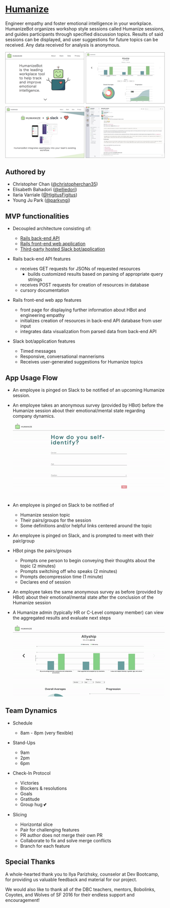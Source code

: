 # [Humanize](http://humanizebot.herokuapp.com)

Engineer empathy and foster emotional intelligence in your workplace. HumanizeBot organizes workshop style sessions called Humanize sessions, and guides participants through specified discussion topics. Results of said sessions can be displayed, and user suggestions for future topics can be received. Any data received for analysis is anonymous.

![Humanize App Snapshot](/public/humanizess.png)

## Authored by

* Christopher Chan ([@christopherchan35](http://github.com/christopherchan35))
* Elisabeth Bahadori ([@elliedori](http://github.com/elliedori))
* Ilaria Varriale ([@HigitusFigitus](http://github.com/HigitusFigitus))
* Young Ju Park ([@parkyngj](http://github.com/parkyngj))

## MVP functionalities

* Decoupled architecture consisting of:
  * [Rails back-end API](http://github.com/HigitusFigitus/humanize-api)
  * [Rails front-end web application](http://github.com/parkyngj/humanize)
  * [Third-party hosted Slack bot/application](https://github.com/elliedori/humanize-bot)

* Rails back-end API features
  * receives GET requests for JSONs of requested resources
    * builds customized results based on parsing of appropriate query strings
  * receives POST requests for creation of resources in database
  * cursory documentation

* Rails front-end web app features
  * front page for displaying further information about HBot and engineering empathy
  * initializes creation of resources in back-end API database from user input
  * integrates data visualization from parsed data from back-end API

* Slack bot/application features
  * Timed messages
  * Responsive, conversational mannerisms
  * Receives user-generated suggestions for Humanize topics

## App Usage Flow

* An employee is pinged on Slack to be notified of an upcoming Humanize session.

* An employee takes an anonymous survey (provided by HBot) before the Humanize session about their emotional/mental state regarding company dynamics.

  ![Sample Survey](/public/samplesurveyss.gif)

* An employee is pinged on Slack to be notified of
  * Humanize session topic
  * Their pairs/groups for the session
  * Some definitions and/or helpful links centered around the topic

* An employee is pinged on Slack, and is prompted to meet with their pair/group

* HBot pings the pairs/groups
  * Prompts one person to begin conveying their thoughts about the topic (2 minutes)
  * Prompts switching off who speaks (2 minutes)
  * Prompts decompression time (1 minute)
  * Declares end of session

* An employee takes the same anonymous survey as before (provided by HBot) about their emotional/mental state after the conclusion of the Humanize session

* A Humanize admin (typically HR or C-Level company member) can view the aggregated results and evaluate next steps

  ![Sample Data Visual](/public/sampledatass.gif)

## Team Dynamics

* Schedule
  * 8am - 8pm (very flexible)

* Stand-Ups
  * 9am
  * 2pm
  * 6pm

* Check-In Protocol
  * Victories
  * Blockers & resolutions
  * Goals
  * Gratitude
  * Group hug 💕

* Slicing
  * Horizontal slice
  * Pair for challenging features
  * PR author does not merge their own PR
  * Collaborate to fix and solve merge conflicts
  * Branch for each feature

## Special Thanks

A whole-hearted thank you to Ilya Parizhsky, counselor at Dev Bootcamp, for providing us valuable feedback and material for our project.

We would also like to thank all of the DBC teachers, mentors, Bobolinks, Coyotes, and Wolves of SF 2016 for their endless support and encouragement!
